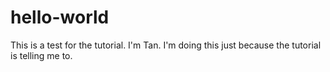 # hello-world
This is a test for the tutorial.
I'm Tan. I'm doing this just because the tutorial is telling me to.
